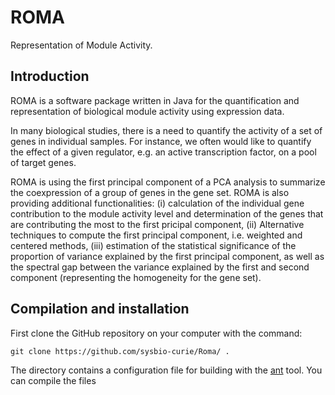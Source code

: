 # ROMA
Representation of Module Activity.

## Introduction ##

ROMA is a software package written in Java for the quantification and representation of biological module activity using expression data.

In many biological studies, there is a need to quantify the activity of a set of genes in individual samples. For instance, we often would like to quantify the effect of a given regulator, e.g. an active transcription factor, on a pool of target genes. 

ROMA is using the first principal component of a PCA analysis to summarize the coexpression of a group of genes in the gene set. ROMA is also providing additional functionalities: (i) calculation of the individual gene contribution to the module activity level and determination of the genes that are contributing the most to the first pricipal component, (ii) Alternative techniques to compute the first principal component, i.e. weighted and centered methods, (iii) estimation of the statistical significance of the proportion of variance explained by the first principal component, as well as the spectral gap between the variance explained by the first and second component (representing the homogeneity for the gene set).

## Compilation and installation ##

First clone the GitHub repository on your computer with the command:

```
git clone https://github.com/sysbio-curie/Roma/ .
```

The directory contains a configuration file for building with the [ant](https://en.wikipedia.org/wiki/Apache_Ant) tool. You can compile the files 
